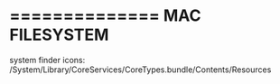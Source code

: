 
==============
MAC FILESYSTEM
==============
system finder icons: /System/Library/CoreServices/CoreTypes.bundle/Contents/Resources
